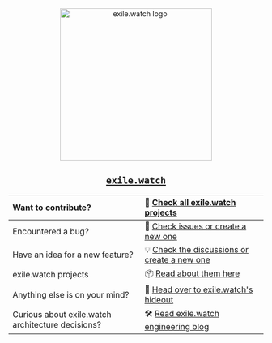<div align="center">
  <a href="https://exile.watch">
    <img alt="exile.watch logo" src="https://avatars.githubusercontent.com/u/158840748?s=400&u=4c73ba2a9a2ebc70b01c6303d41e8571df84ec37&v=4" width="300" />
  </a>

## [`exile.watch`](https://docs.exile.watch)

| Want to contribute?                                  | 📖 [Check all exile.watch projects](https://docs.exile.watch/projects/hideout#links-to-projects) |
|:-----------------------------------------------------|:--------------------------------------------------------------------------------------------------------------------------------------------------------|
| Encountered a bug?                                   | 🐞 [Check issues or create a new one](https://github.com/exile-watch/hideout/issues)                                                                   |
| Have an idea for a new feature?                      | 💡 [Check the discussions or create a new one](https://github.com/exile-watch/hideout/discussions)                                                     |
| exile.watch projects                                 | 📦 [Read about them here](https://docs.exile.watch/projects/hideout#links-to-projects)                                                                 | 
| Anything else is on your mind?                       | 💬 [Head over to exile.watch's hideout](https://github.com/exile-watch/hideout)                                                                        |
| Curious about exile.watch architecture decisions?    | 🛠️ [Read exile.watch engineering blog](https://engineering.exile.watch/)                                                                               | 

</div>
